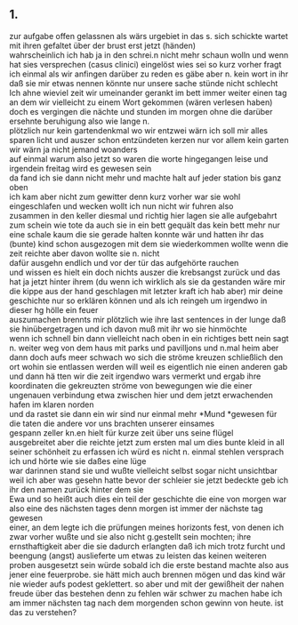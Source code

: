 ## 1.
zur aufgabe offen gelassnen als wärs urgebiet in das s. sich schickte wartet mit ihren gefaltet über der brust erst jetzt (händen)    
wahrscheinlich ich hab ja in den schrei.n nicht mehr schaun wolln und wenn hat sies versprechen (casus clinici) eingelöst wies sei so kurz vorher fragt ich einmal als wir anfingen darüber zu reden es gäbe aber n. kein wort in ihr daß sie mir etwas nennen könnte nur unsere sache stünde nicht schlecht Ich ahne wieviel zeit wir umeinander gerankt im bett immer weiter einen tag an dem wir vielleicht zu einem Wort gekommen (wären verlesen haben) doch es vergingen die nächte und stunden im morgen ohne die darüber ersehnte beruhigung also wie lange n.   
plötzlich nur kein gartendenkmal wo wir entzwei wärn ich soll mir alles sparen licht und auszer schon entzündeten kerzen nur vor allem kein garten wir wärn ja nicht jemand woanders    
auf einmal warum also jetzt so waren die worte hingegangen leise und irgendein freitag wird es gewesen sein   
da fand ich sie dann nicht mehr und machte halt auf jeder station bis ganz oben    
ich kam aber nicht zum gewitter denn kurz vorher war sie wohl eingeschlafen und wecken wollt ich nun nicht wir fuhren also    
zusammen in den keller diesmal und richtig hier lagen sie alle aufgebahrt zum schein wie tote da auch sie in ein bett gequält das kein bett mehr nur eine schale kaum die sie gerade halten konnte wär und hatten ihr das (bunte) kind schon ausgezogen mit dem sie wiederkommen wollte wenn die zeit reichte aber davon wollte sie n. nicht   
dafür ausgehn endlich und vor der tür das aufgehörte rauchen   
und wissen es hielt ein doch nichts auszer die krebsangst zurück und das hat ja jetzt hinter ihrem (du wenn ich wirklich als sie da gestanden wäre mir die kippe aus der hand geschlagen mit letzter kraft ich hab aber) mir deine geschichte nur so erklären können und als ich reingeh um irgendwo in dieser hg hölle ein feuer    
auszumachen brennts mir plötzlich wie ihre last sentences in der lunge daß sie hinübergetragen und ich davon muß mit ihr wo sie hinmöchte    
wenn ich schnell bin dann vielleicht nach oben in ein richtiges bett nein sagt n. weiter weg von dem haus mit parks und pavilljons und n.mal heim aber dann doch aufs meer schwach wo sich die ströme kreuzen schließlich den ort wohin sie entlassen werden will weil es eigentlich nie einen anderen gab   
und dann hä tten wir die zeit irgendwo wars vermerkt und ergab ihre koordinaten die gekreuzten ströme von bewegungen wie die einer ungenauen verbindung etwa zwischen hier und dem jetzt erwachenden hafen im klaren norden    
und da rastet sie dann ein wir sind nur einmal mehr *Mund *gewesen für die taten die andere vor uns brachten unserer einsames    
gespann zeller kn.en hielt für kurze zeit über uns seine flügel    
ausgebreitet aber die reichte jetzt zum ersten mal um dies bunte kleid in all seiner schönheit zu erfassen ich würd es nicht n. einmal stehlen versprach ich und hörte wie sie daßes eine lüge   
war darinnen stand sie und wußte vielleicht selbst sogar nicht unsichtbar weil ich aber was gesehn hatte bevor der schleier sie jetzt bedeckte geb ich ihr den namen zurück hinter dem sie    
Ewa und so heißt auch dies ein teil der geschichte die eine von morgen war also eine des nächsten tages denn morgen ist immer der nächste tag gewesen   
einer, an dem legte ich die prüfungen meines horizonts fest, von denen ich zwar vorher wußte und sie also nicht g.gestellt sein mochten; ihre ernsthaftigkeit aber die sie dadurch erlangten daß ich mich trotz furcht und beengung (angst) auslieferte um etwas zu leisten das keinen weiteren proben ausgesetzt sein würde sobald ich die erste bestand machte also aus jener eine feuerprobe. sie hätt mich auch brennen mögen und das kind wär nie wieder aufs podest geklettert. so aber und mit der gewißheit der nahen freude über das bestehen denn zu fehlen wär schwer zu machen habe ich am immer nächsten tag nach dem morgenden schon gewinn von heute. ist das zu verstehen?    
